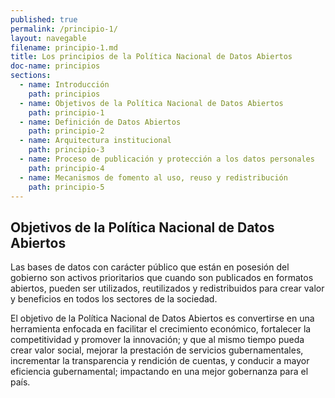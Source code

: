 ```yaml
---
published: true
permalink: /principio-1/
layout: navegable
filename: principio-1.md
title: Los principios de la Política Nacional de Datos Abiertos
doc-name: principios
sections:
  - name: Introducción
    path: principios
  - name: Objetivos de la Política Nacional de Datos Abiertos
    path: principio-1
  - name: Definición de Datos Abiertos
    path: principio-2
  - name: Arquitectura institucional
    path: principio-3
  - name: Proceso de publicación y protección a los datos personales
    path: principio-4
  - name: Mecanismos de fomento al uso, reuso y redistribución
    path: principio-5
---
```


## Objetivos de la Política Nacional de Datos Abiertos

Las bases de datos con carácter público que están en posesión del gobierno son activos prioritarios que cuando son publicados en formatos abiertos, pueden ser utilizados, reutilizados y redistribuidos para crear valor y beneficios en todos los sectores de la sociedad.

El objetivo de la Política Nacional de Datos Abiertos es convertirse en una herramienta enfocada en facilitar el crecimiento económico, fortalecer la competitividad y promover la innovación; y que al mismo tiempo pueda crear valor social, mejorar la prestación de servicios gubernamentales, incrementar la transparencia y rendición de cuentas, y conducir a mayor eficiencia gubernamental; impactando en una mejor gobernanza para el país.

